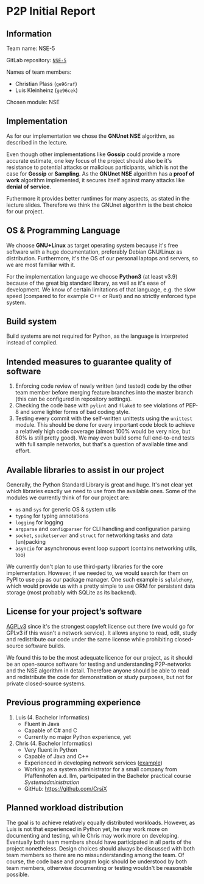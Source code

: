 # P2P Initial Report

## Information

Team name: NSE-5

GitLab repository: [`NSE-5`](https://gitlab.lrz.de/netintum/teaching/p2psec_projects_2022/NSE-5)

Names of team members:

 - Christian Plass (`ge96raf`)
 - Luis Kleinheinz (`ge96cek`)

Chosen module: NSE

## Implementation

As for our implementation we chose the **GNUnet NSE** algorithm, as described in the lecture.

Even though other implementations like **Gossip** could provide a more accurate estimate, one key focus of the project should also be it's resistance to potential attacks or malicious participants, which is not the case for **Gossip** or **Sampling**. As the **GNUnet NSE** algorithm has a **proof of work** algorithm implemented, it secures itself against many attacks like **denial of service**.

Futhermore it provides better runtimes for many aspects, as stated in the lecture slides. Therefore we think the GNUnet algorithm is the best choice for our project.

## OS & Programming Language

We choose **GNU+Linux** as target operating system because it's free software with a huge documentation, preferably Debian GNU/Linux as distribution.
Furthermore, it's the OS of our personal laptops and servers, so we are most familiar with it.

For the implementation language we choose **Python3** (at least v3.9) because of the great big standard library, as well as it's ease of development.
We know of certain limitations of that language, e.g. the slow speed (compared to for example C++ or Rust) and no strictly enforced type system.

## Build system

Build systems are not required for Python, as the language is interpreted instead of compiled.

## Intended measures to guarantee quality of software

1. Enforcing code review of newly written (and tested) code by the other team member before merging feature branches into the master branch (this can be configured in repository settings).
2. Checking the code base with `pylint` and `flake8` to see violations of PEP-8 and some lighter forms of bad coding style.
3. Testing every commit with the self-written unittests using the `unittest` module.
    This should be done for every important code block to achieve a relatively high code coverage (almost 100% would be very nice, but 80% is still pretty good).
    We may even build some full end-to-end tests with full sample networks, but that's a question of available time and effort.

## Available libraries to assist in our project

Generally, the Python Standard Library is great and huge.
It's not clear yet which libraries exactly we need to use from the available ones.
Some of the modules we currently think of for our project are:

 - `os` and `sys` for generic OS & system utils
 - `typing` for typing annotations
 - `logging` for logging
 - `argparse` and `configparser` for CLI handling and configuration parsing
 - `socket`, `socketserver` and `struct` for networking tasks and data (un)packing
 - `asyncio` for asynchronous event loop support (contains networking utils, too)

We currently don't plan to use third-party libraries for the core implementation.
However, if we needed to, we would search for them on PyPI to use `pip` as our package manager.
One such example is `sqlalchemy`, which would provide us with a pretty simple to use ORM for persistent data storage (most probably with SQLite as its backend).

## License for your project’s software

[AGPLv3](https://choosealicense.com/licenses/agpl-3.0/) since it's the strongest copyleft license out there (we would go for GPLv3 if this wasn't a network service).
It allows anyone to read, edit, study and redistribute our code under the same license while prohibiting closed-source software builds.

We found this to be the most adequate licence for our project, as it should be an open-source software for testing and understanding P2P-networks and the NSE algorithm in detail. Therefore anyone should be able to read and redistribute the code for demonstration or study purposes, but not for private closed-source systems.

## Previous programming experience

1. Luis (4. Bachelor Informatics)
    - Fluent in Java
    - Capable of C# and C
    - Currently no major Python experience, yet
2. Chris (4. Bachelor Informatics)
    - Very fluent in Python
    - Capable of Java and C++
    - Experienced in developing network services ([example](https://github.com/hopfenspace/MateBot))
    - Working as a system administrator for a small company from Pfaffenhofen a.d. Ilm, participated in the Bachelor practical course _Systemadministration_
    - GitHub: https://github.com/CrsiX

## Planned workload distribution

The goal is to achieve relatively equally distributed workloads.
However, as Luis is not that experienced in Python yet, he may work more on documenting and testing, while Chris may work more on developing. Eventually both team members should have participated in all parts of the project nonetheless.
Design choices should always be discussed with both team members so there are no missunderstanding among the team.
Of course, the code base and program logic should be understood by both team members, otherwise documenting or testing wouldn't be reasonable possible.
